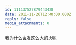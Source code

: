 ```yaml
---
id: 111137527879443428
date: 2011-11-26T12:40:00.000Z
reply: false
media_attachments: 0
---
```


我为什么会发这么大的火呢 ​​​​

